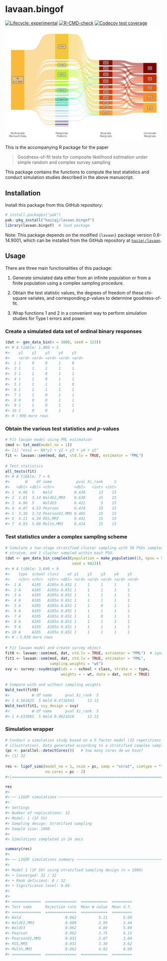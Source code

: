 
<!-- README.md is generated from README.Rmd. Please edit that file -->

# lavaan.bingof

<!-- badges: start -->

[![Lifecycle:
experimental](https://img.shields.io/badge/lifecycle-experimental-orange.svg)](https://lifecycle.r-lib.org/articles/stages.html#experimental)
[![R-CMD-check](https://github.com/haziqj/lavaan.bingof/actions/workflows/R-CMD-check.yaml/badge.svg)](https://github.com/haziqj/lavaan.bingof/actions/workflows/R-CMD-check.yaml)
[![Codecov test
coverage](https://codecov.io/gh/haziqj/lavaan.bingof/branch/main/graph/badge.svg)](https://app.codecov.io/gh/haziqj/lavaan.bingof?branch=main)
<!-- badges: end -->

<!-- https://github.com/r-lib/pkgdown/issues/133 -->

![](https://raw.githubusercontent.com/haziqj/lavaan.bingof/main/data-raw/mult_bern_data.png)

This is the accompanying R package for the paper

> Goodness-of-fit tests for composite likelihood estimation under simple
> random and complex survey sampling

This package contains the functions to compute the test statistics and
conduct simulation studies described in the above manuscript.

## Installation

Install this package from this GitHub repository:

``` r
# install.packages("pak") 
pak::pkg_install("haziqj/lavaan.bingof")
library(lavaan.bingof)  # load package
```

Note: This package depends on the modified `{lavaan}` package version
0.6-14.9001, which can be installed from the GitHub repository at
[`haziqj/lavaan`](https://github.com/haziqj/lavaan).

## Usage

There are three main functionalities of this package:

1.  Generate simulated data either from an infinite population or from a
    finite population using a complex sampling procedure.

2.  Obtain the test statistic values, the degrees of freedom of these
    chi-square variates, and corresponding $p$-values to determine
    goodness-of-fit.

3.  Wrap functions 1 and 2 in a convenient way to perform simulation
    studies for Type I errors and power.

### Create a simulated data set of ordinal binary responses

``` r
(dat <- gen_data_bin(n = 1000, seed = 123))
#> # A tibble: 1,000 × 5
#>    y1    y2    y3    y4    y5   
#>    <ord> <ord> <ord> <ord> <ord>
#>  1 1     0     0     1     0    
#>  2 1     1     1     1     1    
#>  3 1     1     0     1     1    
#>  4 1     1     0     1     1    
#>  5 1     1     1     1     0    
#>  6 1     1     1     1     1    
#>  7 1     1     0     1     1    
#>  8 0     0     0     1     1    
#>  9 1     1     0     1     1    
#> 10 1     0     0     1     1    
#> # ℹ 990 more rows
```

### Obtain the various test statistics and $p$-values

``` r
# Fit lavaan model using PML estimation
(mod <- txt_mod(model_no = 1))
#> [1] "eta1 =~ NA*y1 + y2 + y3 + y4 + y5"
fit <- lavaan::sem(mod, dat, std.lv = TRUE, estimator = "PML")

# Test statistics
all_tests(fit)
#> # A tibble: 7 × 6
#>       W    df name           pval Xi_rank     S
#>   <dbl> <dbl> <chr>         <dbl>   <int> <int>
#> 1  4.96  5    Wald          0.420      13    15
#> 2  1.81  3.14 WaldV2,MM3    0.638      15    15
#> 3  4.96  5    WaldV3        0.421       5    15
#> 4  4.07  4.53 Pearson       0.474      15    15
#> 5  3.30  3.72 PearsonV2,MM3 0.465      15    15
#> 6  4.11  4.34 RSS,MM3       0.441      15    15
#> 7  4.93  5.00 Multn,MM3     0.424      15    15
```

### Test statistics under a complex sampling scheme

``` r
# Simulate a two-stage stratified cluster sampling with 50 PSUs sampled per
# stratum, and 1 cluster sampled within each PSU.
(dat <- gen_data_bin_complex3(population = make_population(1), npsu = 50, 
                              seed = 9423))
#> # A tibble: 3,040 × 9
#>    type  school class    wt y1    y2    y3    y4    y5   
#>    <chr> <chr>  <chr> <dbl> <ord> <ord> <ord> <ord> <ord>
#>  1 A     A105   A105o 0.651 1     1     1     1     1    
#>  2 A     A105   A105o 0.651 1     1     1     1     1    
#>  3 A     A105   A105o 0.651 1     1     1     1     1    
#>  4 A     A105   A105o 0.651 1     1     1     1     1    
#>  5 A     A105   A105o 0.651 1     1     0     1     1    
#>  6 A     A105   A105o 0.651 1     1     1     1     1    
#>  7 A     A105   A105o 0.651 1     1     0     1     1    
#>  8 A     A105   A105o 0.651 1     1     1     1     1    
#>  9 A     A105   A105o 0.651 1     1     1     1     1    
#> 10 A     A105   A105o 0.651 1     1     1     1     1    
#> # ℹ 3,030 more rows

# Fit lavaan model and create survey object
fit0 <- lavaan::sem(mod, dat, std.lv = TRUE, estimator = "PML")  # ignore wt
fit1 <- lavaan::sem(mod, dat, std.lv = TRUE, estimator = "PML",
                    sampling.weights = "wt")
svy <- survey::svydesign(ids = ~ school + class, strata = ~ type,
                         weights = ~ wt, data = dat, nest = TRUE)

# Compare with and without sampling weights
Wald_test(fit0)
#>          W df name      pval Xi_rank  S
#> 1 4.561825  5 Wald 0.4716543      13 15
Wald_test(fit1, svy_design = svy)
#>          W df name      pval Xi_rank  S
#> 1 4.633965  5 Wald 0.4621618      13 15
```

### Simulation wrapper

``` r
# Conduct a simulation study based on a 5 factor model (32 repetitions only for
# illustration). Data generated according to a stratified complex sample.
(pc <- parallel::detectCores())   # how many cores do we have?
#> [1] 32

res <- ligof_sims(model_no = 1, nsim = pc, samp = "strat", simtype = "type1",
                  no.cores = pc - 2)
#>|======================================================================| 100%
```

<!-- #>|======================================================================| 100% -->

``` r
res
#> 
#> ── LIGOF simulations ───────────────────────────────────────────────────────────
#> 
#> Settings
#> Number of replications: 32
#> Model: 1 (1F 5V)
#> Sampling design: Stratified sampling
#> Sample size: 1000
#> 
#> Simulations completed in 24 secs
```

``` r
summary(res)
#> 
#> ── LIGOF simulations summary ───────────────────────────────────────────────────
#> 
#> Model 1 (1F 5V) using stratified sampling design (n = 1000)
#> • Converged: 32 / 32
#> • Rank deficient: 0 / 32
#> • Significance level: 0.05
#> 
#> 
#> =============  ==============  ============  =========
#> Test name      Rejection rate  Mean W value  Mean d.f.
#> =============  ==============  ============  =========
#> Wald                    0.062          5.11       5.00
#> WaldV2,MM3              0.000          2.99       3.44
#> WaldV3                  0.062          4.89       5.00
#> Pearson                 0.062          3.75       4.15
#> PearsonV2,MM3           0.031          2.67       3.04
#> RSS,MM3                 0.031          3.30       3.62
#> Multn,MM3               0.062          4.92       4.99
#> =============  ==============  ============  =========
```
